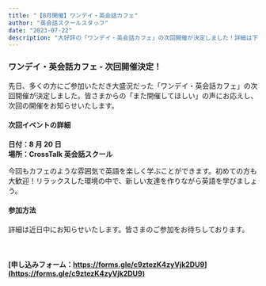 ```yaml
---
title: "【8月開催】ワンデイ・英会話カフェ"
author: "英会話スクールスタッフ"
date: "2023-07-22"
description: "大好評の「ワンデイ・英会話カフェ」の次回開催が決定しました！詳細は下記をご覧ください。"
---
```


### ワンデイ・英会話カフェ - 次回開催決定！

先日、多くの方にご参加いただき大盛況だった「ワンデイ・英会話カフェ」の次回開催が決定しました。皆さまからの「また開催してほしい」の声にお応えし、次回の開催をお知らせいたします。

#### 次回イベントの詳細

**日付：8 月 20 日**  
**場所：CrossTalk 英会話スクール**

今回もカフェのような雰囲気で英語を楽しく学ぶことができます。初めての方も大歓迎！リラックスした環境の中で、新しい友達を作りながら英語を学びましょう。

#### 参加方法

詳細は近日中にお知らせいたします。皆さまのご参加をお待ちしております。
<br>  
<br>  
**[申し込みフォーム：https://forms.gle/c9ztezK4zyVjk2DU9](https://forms.gle/c9ztezK4zyVjk2DU9)**
